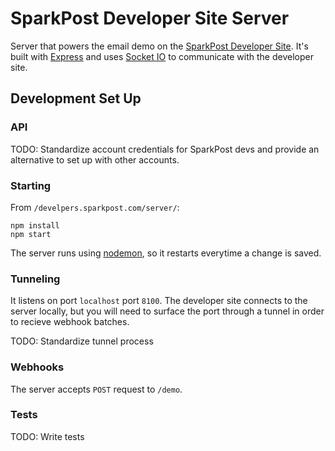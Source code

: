 # SparkPost Developer Site Server

Server that powers the email demo on the [SparkPost Developer Site](https://developers.sparkpost.com).
It's built with [Express](https://expressjs.com/) and uses [Socket IO](https://socket.io/) to communicate with the developer site.

## Development Set Up

### API
TODO: Standardize account credentials for SparkPost devs and provide an alternative to set up with other accounts.

### Starting
From `/develpers.sparkpost.com/server/`:

```
npm install
npm start
```

The server runs using [nodemon](https://github.com/remy/nodemon), so it restarts everytime a change is saved.

### Tunneling

It listens on port `localhost` port `8100`.
The developer site connects to the server locally, but you will need to surface the port through a tunnel in order to recieve webhook batches.

TODO: Standardize tunnel process

### Webhooks

The server accepts `POST` request to `/demo`.


### Tests

TODO: Write tests
